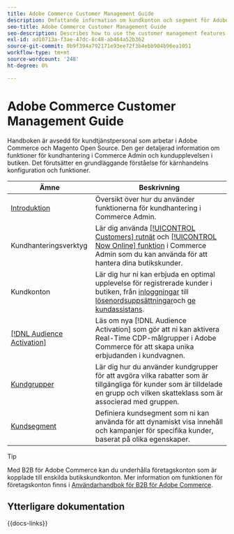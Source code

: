 ```yaml
---
title: Adobe Commerce Customer Management Guide
description: Omfattande information om kundkonton och segment för Adobe Commerce- och Magento Open Source-administratörer, inklusive konfiguration.
seo-title: Adobe Commerce Customer Management Guide
seo-description: Describes how to use the customer management features in Adobe Commerce or Magento Open Source.
exl-id: ad10713a-f3ae-47dc-8c48-ab464a52b362
source-git-commit: 0b9f394a792171e93ee72f3b4ebb904b96ea1051
workflow-type: tm+mt
source-wordcount: '248'
ht-degree: 0%

---
```



# Adobe Commerce Customer Management Guide

Handboken är avsedd för kundtjänstpersonal som arbetar i Adobe Commerce och Magento Open Source. Den ger detaljerad information om funktioner för kundhantering i Commerce Admin och kundupplevelsen i butiken. Det förutsätter en grundläggande förståelse för kärnhandelns konfiguration och funktioner.

| Ämne | Beskrivning |
| ------- | ----------- |
| [Introduktion](customers-introduction.md) | Översikt över hur du använder funktionerna för kundhantering i Commerce Admin. |
| Kundhanteringsverktyg | Lär dig använda [[!UICONTROL Customers] rutnät](customers-all.md) och [[!UICONTROL Now Online] funktion](now-online.md) i Commerce Admin som du kan använda för att hantera dina butikskunder. |
| Kundkonton | Lär dig hur ni kan erbjuda en optimal upplevelse för registrerade kunder i butiken, från [inloggningar](login-landing-page.md) till [lösenordsuppsättningar](password-reset.md)och [ge kundassistans](login-as-customer.md). |
| [[!DNL Audience Activation]](audience-activation.md) | Läs om nya [!DNL Audience Activation] som gör att ni kan aktivera Real-Time CDP-målgrupper i Adobe Commerce för att skapa unika erbjudanden i kundvagnen. |
| [Kundgrupper](customer-groups.md) | Lär dig hur du använder kundgrupper för att avgöra vilka rabatter som är tillgängliga för kunder som är tilldelade en grupp och vilken skatteklass som är associerad med gruppen. |
| [Kundsegment](customer-segments.md) | Definiera kundsegment som ni kan använda för att dynamiskt visa innehåll och kampanjer för specifika kunder, baserat på olika egenskaper. |

>[!TIP]
>
>Med B2B för Adobe Commerce kan du underhålla företagskonton som är kopplade till enskilda butikskundkonton. Mer information om funktionen för företagskonton finns i [Användarhandbok för B2B för Adobe Commerce](../b2b/account-companies.md).

## Ytterligare dokumentation

{{docs-links}}
